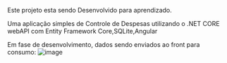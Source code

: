 Este projeto esta sendo Desenvolvido para aprendizado.

Uma aplicação simples de Controle de Despesas utilizando o .NET CORE webAPI com Entity Framework Core,SQLite,Angular

Em fase de desenvolvimento, dados sendo enviados ao front para consumo:
![image](https://github.com/gustavohccampos/ControleFinanceiro/assets/53590418/d857a632-173c-4473-9ecb-5b59c9442b90)


